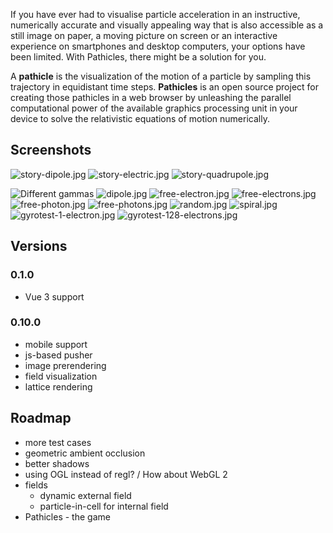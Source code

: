 If you have ever had to visualise particle acceleration in an instructive, numerically accurate and visually appealing way that is also accessible as a still image on paper, a moving picture on screen or an interactive experience on smartphones and desktop computers, your options have been limited. With Pathicles, there might be a solution for you.

A **pathicle** is the visualization of the motion of a particle by sampling this trajectory in equidistant time steps. **Pathicles** is an open source project for creating those pathicles in a web browser by unleashing the parallel computational power of the available graphics processing unit in your device to solve the relativistic equations of motion numerically.

## Screenshots

![story-dipole.jpg](https://raw.githubusercontent.com/pathicles/pathicles/main/screenshots/story-dipole.jpg)
![story-electric.jpg](https://raw.githubusercontent.com/pathicles/pathicles/main/screenshots/story-electric.jpg)
![story-quadrupole.jpg](https://raw.githubusercontent.com/pathicles/pathicles/main/screenshots/story-quadrupole.jpg)

![Different gammas](https://raw.githubusercontent.com/pathicles/pathicles/main/screenshots/different-gammas.jpg)
![dipole.jpg](https://raw.githubusercontent.com/pathicles/pathicles/main/screenshots/dipole.jpg)
![free-electron.jpg](https://raw.githubusercontent.com/pathicles/pathicles/main/screenshots/free-electron.jpg)
![free-electrons.jpg](https://raw.githubusercontent.com/pathicles/pathicles/main/screenshots/free-electrons.jpg)
![free-photon.jpg](https://raw.githubusercontent.com/pathicles/pathicles/main/screenshots/free-photon.jpg)
![free-photons.jpg](https://raw.githubusercontent.com/pathicles/pathicles/main/screenshots/free-photons.jpg)
![random.jpg](https://raw.githubusercontent.com/pathicles/pathicles/main/screenshots/random.jpg)
![spiral.jpg](https://raw.githubusercontent.com/pathicles/pathicles/main/screenshots/spiral.jpg)
![gyrotest-1-electron.jpg](https://raw.githubusercontent.com/pathicles/pathicles/main/screenshots/gyrotest-1-electron.jpg)
![gyrotest-128-electrons.jpg](https://raw.githubusercontent.com/pathicles/pathicles/main/screenshots/gyrotest-128-electrons.jpg)

## Versions

### 0.1.0

- Vue 3 support

### 0.10.0

- mobile support
- js-based pusher
- image prerendering
- field visualization
- lattice rendering

## Roadmap

- more test cases
- geometric ambient occlusion
- better shadows
- using OGL instead of regl? / How about WebGL 2
- fields
  - dynamic external field
  - particle-in-cell for internal field
- Pathicles - the game
